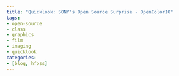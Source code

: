 ```yaml
---
title: "Quicklook: SONY's Open Source Surprise - OpenColorIO"
tags:
- open-source
- class
- graphics
- film
- imaging
- quicklook
categories: 
- [blog, hfoss]
---
```


# <TITLE> #

** Tag Line **

## What is this software? ##

- What does it do?
- How is it different?
- How can it be improved?
- Any proprietary competitors?
- Any open-source alternatives?

## Who created this? ##

- How can you get in touch with them?

## Who is it targeted for? ##

## Where can you find it? ##

## What's the license? ##

- Can you contribute?